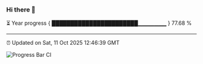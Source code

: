 ### Hi there 👋

⏳ Year progress { ███████████████████████▁▁▁▁▁▁▁ } 77.68 %

---

⏰ Updated on Sat, 11 Oct 2025 12:46:39 GMT

![Progress Bar CI](https://github.com/DhruviPatel157/GitHub-Actions-Demo/workflows/Progress%20Bar%20CI/badge.svg)
